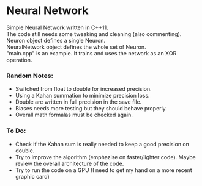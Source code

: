 # Neural Network  
  
Simple Neural Network written in C++11.  
The code still needs some tweaking and cleaning (also commenting).  
Neuron object defines a single Neuron.  
NeuralNetwork object defines the whole set of Neuron.  
"main.cpp" is an example. It trains and uses the network as an XOR operation.  
  
### Random Notes:  
- Switched from float to double for increased precision.  
- Using a Kahan summation to minimize precision loss.  
- Double are written in full precision in the save file.  
- Biases needs more testing but they should behave properly.  
- Overall math formalas must be checked again.  
  
### To Do:  
- Check if the Kahan sum is really needed to keep a good precision on double.
- Try to improve the algorithm (emphazise on faster/lighter code). Maybe review the overall architecture of the code.  
- Try to run the code on a GPU (I need to get my hand on a more recent graphic card)